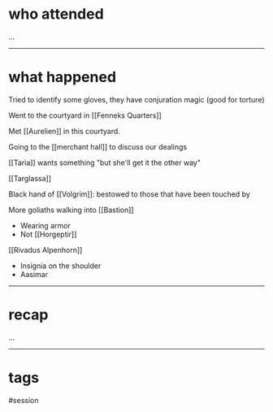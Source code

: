 # who attended

...

---
# what happened

Tried to identify some gloves, they have conjuration magic (good for torture)

Went to the courtyard in [[Fenneks Quarters]]

Met [[Aurelien]] in this courtyard.

Going to the [[merchant hall]] to discuss our dealings

[[Taria]] wants something "but she'll get it the other way"

[[Targlassa]]

Black hand of [[Volgrim]]: bestowed to those that have been touched by

More goliaths walking into [[Bastion]]
- Wearing armor
- Not [[Horgeptir]]

[[Rivadus Alpenhorn]]
- Insignia on the shoulder
- Aasimar

---
# recap

...

---
# tags

#session